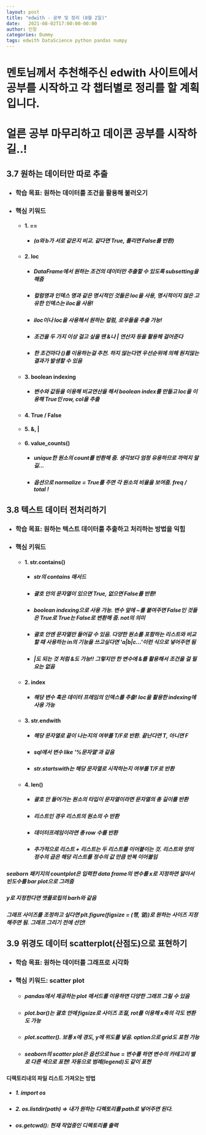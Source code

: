 ```yaml
---
layout: post
title: "edwith - 공부 및 정리 (8월 2일)"
date:   2021-08-02T17:00:00-00:00
author: 인창
categories: Dummy
tags: edwith DataScience python pandas numpy
---
```

# 멘토님께서 추천해주신 edwith 사이트에서 공부를 시작하고 각 챕터별로 정리를 할 계획입니다.
# 얼른 공부 마무리하고 데이콘 공부를 시작하길..!

## 3.7 원하는 데이터만 따로 추출
- ### 학습 목표: 원하는 데이터를 조건을 활용해 불러오기
- ### 핵심 키워드
    - #### 1. == 
        - ##### (a와 b가 서로 같은지 비교. 같다면 True, 틀리면 False를 반환)
    - #### 2. loc 
        - ##### DataFrame에서 원하는 조건의 데이터만 추출할 수 있도록 subsetting을 해줌 
        - ##### 컬럼명과 인덱스 명과 같은 명시적인 것들은 loc을 사용, 명시적이지 않은 고유한 인덱스는 iloc을 사용!
        - ##### iloc이나 loc을 사용해서 원하는 컬럼, 로우들을 추출 가능!
        - ##### 조건을 두 가지 이상 걸고 싶을 땐 &나 | 연산자 등을 활용해 걸어준다
        - ##### 한 조건마다 ()를 이용하는걸 추천. 하지 않는다면 우선순위에 의해 원치않는 결과가 발생할 수 있음
    - #### 3. boolean indexing
        - ##### 변수와 값등을 이용해 비교연산을 해서 boolean index를 만들고 loc을 이용해 True인 row, col을 추출
    - #### 4. True / False
    - #### 5. &, |
    - #### 6. value_counts()
        - ##### unique한 원소의 count를 반환해 줌. 생각보다 엄청 유용하므로 까먹지 말길... 
        - ##### 옵션으로 normalize = True를 주면 각 원소의 비율을 보여줌. freq / total !

## 3.8 텍스트 데이터 전처리하기
- ### 학습 목표: 원하는 텍스트 데이터를 추출하고 처리하는 방법을 익힘
- ### 핵심 키워드
    - #### 1. str.contains() 
        - ##### str의 contains 매서드
        - ##### 괄호 안의 문자열이 있으면 True, 없으면 False를 반환!
        - ##### boolean indexing으로 사용 가능. 변수 앞에 ~를 붙여주면 False인 것들은 True로 True는 False로 변환해 줌. not의 의미
        - ##### 괄호 안엔 문자열만 들어갈 수 있음. 다양한 원소를 포함하는 리스트와 비교할 때 사용하는 in의 기능을 쓰고싶다면 'a|b|c...'이런 식으로 넣어주면 됨
        - ##### |도 되는 것 처럼 &도 가능!! 그렇지만 한 변수에 &를 활용해서 조건을 걸 필요는 없음
    - #### 2. index
        - ##### 해당 변수 혹은 데이터 프레임의 인덱스를 추출! loc을 활용한 indexing에 사용 가능
    - #### 3. str.endwith
        - ##### 해당 문자열로 끝이 나는지의 여부를 T/F로 반환. 끝난다면 T, 아니면 F
        - ##### sql에서 변수 like '%문자열'과 같음
        - ##### str.startswith는 해당 문자열로 시작하는지 여부를 T/F로 반환
    - #### 4. len()
        - ##### 괄호 안 들어가는 원소의 타입이 문자열이라면 문자열의 총 길이를 반환
        - ##### 리스트인 경우 리스트의 원소의 수 반환
        - ##### 데이터프레임이라면 총 row 수를 반환
        - ##### 추가적으로 리스트 + 리스트는 두 리스트를 이어붙이는 것. 리스트와 양의 정수의 곱은 해당 리스트를 정수의 값 만큼 반복 이어붙임
##### seaborn 패키지의 countplot은 입력한 data frame의 변수를 x로 지정하면 알아서 빈도수를 bar plot으로 그려줌
##### y로 지정한다면 맷플로립의 barh와 같음
##### 그래프 사이즈를 조정하고 싶다면 plt.figure(figsize = (행, 열))로 원하는 사이즈 지정해주면 됨. 그래프 그리기 전에 선언!

## 3.9 위경도 데이터 scatterplot(산점도)으로 표현하기
- ### 학습 목표: 원하는 데이터를 그래프로 시각화
- ### 핵심 키워드: scatter plot
    - ##### pandas에서 제공하는 plot 매서드를 이용하면 다양한 그래프 그릴 수 있음
    - ##### plot.bar()는 괄호 안에 figsize로 사이즈 조절, rot를 이용해 x축의 각도 변환도 가능
    - ##### plot.scatter(). 보통 x에 경도, y에 위도를 넣음. option으로 grid도 표현 가능
    - ##### seaborn의 scatter plot은 옵션으로 hue = 변수를 하면 변수의 카테고리 별로 다른 색으로 표현! 자동으로 범례(legend)도 같이 표현

#### 디렉토리내의 파일 리스트 가져오는 방법
- ##### 1. import os
- ##### 2. os.listdir(path) => 내가 원하는 디렉토리를 path로 넣어주면 된다. 
- ##### os.getcwd(): 현재 작업중인 디렉토리를 출력